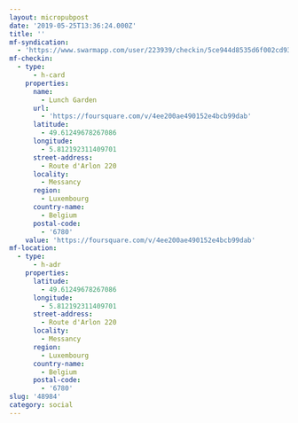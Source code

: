 ```yaml
---
layout: micropubpost
date: '2019-05-25T13:36:24.000Z'
title: ''
mf-syndication:
  - 'https://www.swarmapp.com/user/223939/checkin/5ce944d8535d6f002cd93869'
mf-checkin:
  - type:
      - h-card
    properties:
      name:
        - Lunch Garden
      url:
        - 'https://foursquare.com/v/4ee200ae490152e4bcb99dab'
      latitude:
        - 49.61249678267086
      longitude:
        - 5.812192311409701
      street-address:
        - Route d'Arlon 220
      locality:
        - Messancy
      region:
        - Luxembourg
      country-name:
        - Belgium
      postal-code:
        - '6780'
    value: 'https://foursquare.com/v/4ee200ae490152e4bcb99dab'
mf-location:
  - type:
      - h-adr
    properties:
      latitude:
        - 49.61249678267086
      longitude:
        - 5.812192311409701
      street-address:
        - Route d'Arlon 220
      locality:
        - Messancy
      region:
        - Luxembourg
      country-name:
        - Belgium
      postal-code:
        - '6780'
slug: '48984'
category: social
---
```

